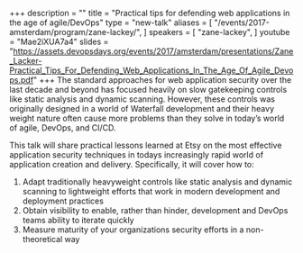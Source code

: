 +++
description = ""
title = "Practical tips for defending web applications in the age of agile/DevOps"
type = "new-talk"
aliases = [
        "/events/2017-amsterdam/program/zane-lackey/",
]
speakers = [
        "zane-lackey",
]
youtube = "Mae2iXUA7a4"
slides = "https://assets.devopsdays.org/events/2017/amsterdam/presentations/Zane_Lacker-Practical_Tips_For_Defending_Web_Applications_In_The_Age_Of_Agile_Devops.pdf"
+++
The standard approaches for web application security over the last decade and beyond has focused heavily on slow gatekeeping controls like static analysis and dynamic scanning. However, these controls was originally designed in a world of Waterfall development and their heavy weight nature often cause more problems than they solve in today’s world of agile, DevOps, and CI/CD.

This talk will share practical lessons learned at Etsy on the most effective application security techniques in todays increasingly rapid world of application creation and delivery. Specifically, it will cover how to:

1) Adapt traditionally heavyweight controls like static analysis and dynamic scanning to lightweight efforts that work in modern development and deployment practices
2) Obtain visibility to enable, rather than hinder, development and DevOps teams ability to iterate quickly
3) Measure maturity of your organizations security efforts in a non-theoretical way